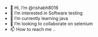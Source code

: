 - 👋 Hi, I’m @rishabh8016
- 👀 I’m interested in Software testing 
- 🌱 I’m currently learning java  
- 💞️ I’m looking to collaborate on selenium  
- 📫 How to reach me ..

<!---
rishabh8016/rishabh8016 is a ✨ special ✨ repository because its `README.md` (this file) appears on your GitHub profile.
You can click the Preview link to take a look at your changes.
--->
